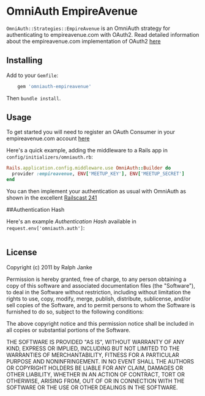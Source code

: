# OmniAuth EmpireAvenue


`OmniAuth::Strategies::EmpireAvenue` is an OmniAuth strategy for authenticating to
empireavenue.com with OAuth2. Read detailed information about the empireavenue.com
implementation of OAuth2
[here](https://apidocs.empireavenue.com/v1/oauth2)

## Installing

Add to your `Gemfile`:

```ruby
    gem 'omniauth-empireavenue'
```

Then `bundle install`.

## Usage

To get started you will need to register an OAuth Consumer in your
empireavenue.com account
[here](http://www.empireavenue.com/profile/developer)

Here's a quick example, adding the middleware to a Rails app in
`config/initializers/omniauth.rb`:

```ruby
Rails.application.config.middleware.use OmniAuth::Builder do
  provider :empireavenue, ENV['MEETUP_KEY'], ENV['MEETUP_SECRET']
end
```
You can then implement your authentication as usual with OmniAuth as
shown in the excellent [Railscast
241](http://railscasts.com/episodes/241-simple-omniauth)

##Authentication Hash

Here's an example *Authentication Hash* available in
`request.env['omniauth.auth']`:

```ruby
```

## License

Copyright (c) 2011 by Ralph Janke         

Permission is hereby granted, free of charge, to any person obtaining a
copy of this software and associated documentation files (the
"Software"), to deal in the Software without restriction, including
without limitation the rights to use, copy, modify, merge, publish,
distribute, sublicense, and/or sell copies of the Software, and to
permit persons to whom the Software is furnished to do so, subject to
the following conditions:

The above copyright notice and this permission notice shall be included
in all copies or substantial portions of the Software.

THE SOFTWARE IS PROVIDED "AS IS", WITHOUT WARRANTY OF ANY KIND, EXPRESS
OR IMPLIED, INCLUDING BUT NOT LIMITED TO THE WARRANTIES OF
MERCHANTABILITY, FITNESS FOR A PARTICULAR PURPOSE AND NONINFRINGEMENT.
IN NO EVENT SHALL THE AUTHORS OR COPYRIGHT HOLDERS BE LIABLE FOR ANY
CLAIM, DAMAGES OR OTHER LIABILITY, WHETHER IN AN ACTION OF CONTRACT,
TORT OR OTHERWISE, ARISING FROM, OUT OF OR IN CONNECTION WITH THE
SOFTWARE OR THE USE OR OTHER DEALINGS IN THE SOFTWARE.
